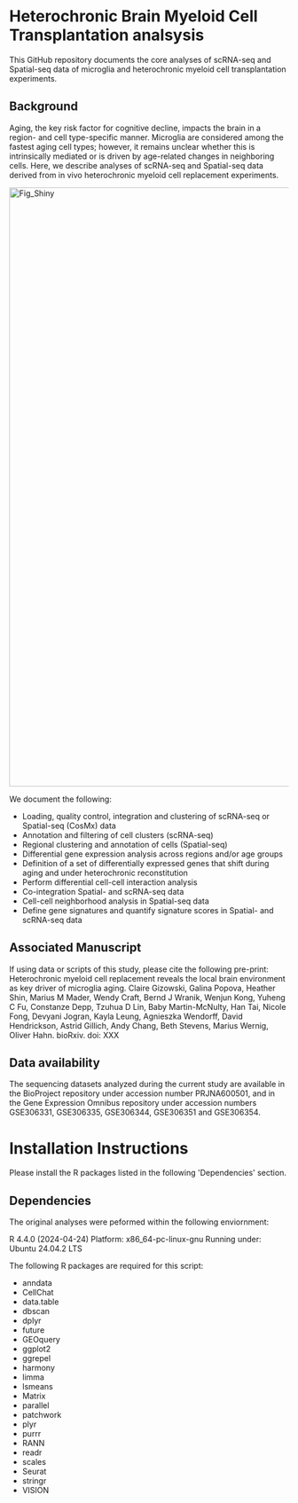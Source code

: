 # Heterochronic Brain Myeloid Cell Transplantation analsysis
This GitHub repository documents the core analyses of scRNA-seq and Spatial-seq data of microglia and heterochronic myeloid cell transplantation experiments. 

## Background
Aging, the key risk factor for cognitive decline, impacts the brain in a region- and cell type-specific manner. Microglia are considered among the fastest aging cell types; however, it remains unclear whether this is intrinsically mediated or is driven by age-related changes in neighboring cells. Here, we describe analyses of scRNA-seq and Spatial-seq data derived from in vivo heterochronic myeloid cell replacement experiments. 

<img width="3182" height="1081" alt="Fig_Shiny" src="https://github.com/user-attachments/assets/75055703-fa22-430a-8a3d-4954d1ac5ecf" />


We document the following:

* Loading, quality control, integration and clustering of scRNA-seq or Spatial-seq (CosMx) data
* Annotation and filtering of cell clusters (scRNA-seq)
* Regional clustering and annotation of cells (Spatial-seq)
* Differential gene expression analysis across regions and/or age groups
* Definition of a set of differentially expressed genes that shift during aging and under heterochronic reconstitution
* Perform differential cell-cell interaction analysis
* Co-integration Spatial- and scRNA-seq data
* Cell-cell neighborhood analysis in Spatial-seq data
* Define gene signatures and quantify signature scores in Spatial- and scRNA-seq data


## Associated Manuscript
If using data or scripts of this study, please cite the following pre-print:
Heterochronic myeloid cell replacement reveals the local brain environment as key driver of microglia aging.
Claire Gizowski, Galina Popova, Heather Shin, Marius M Mader, Wendy Craft, Bernd J Wranik, Wenjun Kong, Yuheng C Fu, Constanze Depp, Tzuhua D Lin, Baby Martin-McNulty, Han Tai, Nicole Fong, Devyani Jogran, Kayla Leung, Agnieszka Wendorff, David Hendrickson, Astrid Gillich, Andy Chang, Beth Stevens, Marius Wernig, Oliver Hahn. bioRxiv. doi: XXX

## Data availability
The sequencing datasets analyzed during the current study are available in the BioProject repository under accession number PRJNA600501, and in the Gene Expression Omnibus repository under accession numbers GSE306331, GSE306335, GSE306344, GSE306351 and GSE306354.


# Installation Instructions
Please install the R packages listed in the following 'Dependencies' section.

## Dependencies
The original analyses were peformed within the following enviornment: 

R 4.4.0 (2024-04-24) Platform: x86_64-pc-linux-gnu Running under: Ubuntu 24.04.2 LTS

The following R packages are required for this script:

* anndata
* CellChat
* data.table
* dbscan
* dplyr
* future
* GEOquery
* ggplot2
* ggrepel
* harmony
* limma
* lsmeans
* Matrix
* parallel
* patchwork
* plyr
* purrr
* RANN
* readr
* scales
* Seurat
* stringr
* VISION
